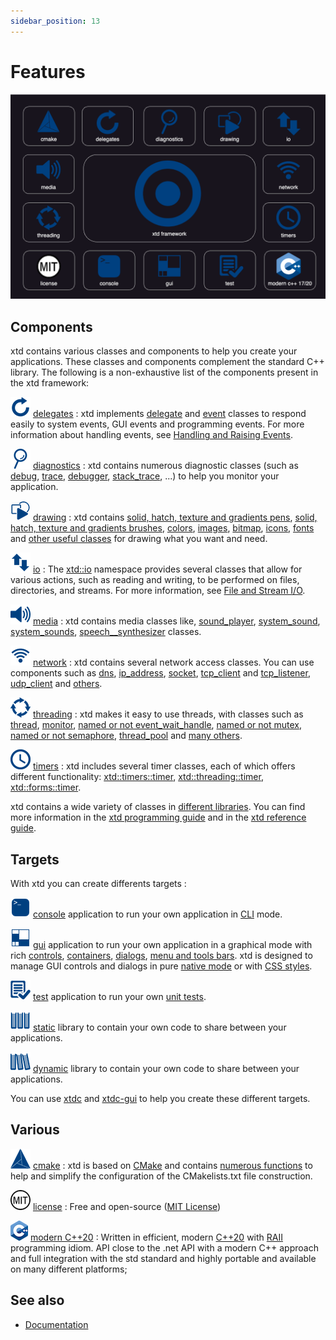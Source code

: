 ```yaml
---
sidebar_position: 13
---
```


# Features

[![features](/pictures/xtd_bento_dark.png)](https://github.com/gammasoft71/xtd/blob/master/docs/pictures/xtd_bento_dark.png)

## Components

xtd contains various classes and components to help you create your applications. These classes and components complement the standard C++ library.
The following is a non-exhaustive list of the components present in the xtd framework:

[![delegates](/pictures/xtd.delegates.png)](https://gammasoft71.github.io/xtd/reference_guides/latest/group__delegates.html)
[delegates](https://gammasoft71.github.io/xtd/reference_guides/latest/group__delegates.html) : xtd implements [delegate](https://gammasoft71.github.io/xtd/reference_guides/latest/classxtd_1_1delegate_3_01result__t_07arguments__t_8_8_8_08_4.html) and [event](https://gammasoft71.github.io/xtd/reference_guides/latest/classxtd_1_1event.html) classes to respond easily to system events, GUI events and programming events. For more information about handling events, see [Handling and Raising Events](/docs/documentation/guides/xtd.core/Events/overview).

[![diagnostics](/pictures/xtd.diagnostics.png)](https://gammasoft71.github.io/xtd/reference_guides/latest/group__diagnostics.html)
[diagnostics](https://gammasoft71.github.io/xtd/reference_guides/latest/group__diagnostics.html) : xtd contains numerous diagnostic classes (such as [debug](https://gammasoft71.github.io/xtd/reference_guides/latest/classxtd_1_1diagnostics_1_1debug.html), [trace](https://gammasoft71.github.io/xtd/reference_guides/latest/classxtd_1_1diagnostics_1_1trace.html), [debugger](https://gammasoft71.github.io/xtd/reference_guides/latest/classxtd_1_1diagnostics_1_1debugger.html), [stack_trace](https://gammasoft71.github.io/xtd/reference_guides/latest/classxtd_1_1diagnostics_1_1stack__trace.html), ...) to help you monitor your application.

[![drawing](/pictures/xtd.drawing.png)](https://gammasoft71.github.io/xtd/reference_guides/latest/group__drawing.html)
[drawing](https://gammasoft71.github.io/xtd/reference_guides/latest/group__drawing.html) : xtd contains [solid, hatch, texture and gradients pens](https://gammasoft71.github.io/xtd/reference_guides/latest/classxtd_1_1drawing_1_1pen.html), [solid, hatch, texture and gradients brushes](https://gammasoft71.github.io/xtd/reference_guides/latest/classxtd_1_1drawing_1_1brush.html), [colors](https://gammasoft71.github.io/xtd/reference_guides/latest/_colors_page.html), [images](https://gammasoft71.github.io/xtd/reference_guides/latest/_images_appearances_page.html), [bitmap](https://gammasoft71.github.io/xtd/reference_guides/latest/classxtd_1_1drawing_1_1bitmap.html), [icons](https://gammasoft71.github.io/xtd/reference_guides/latest/classxtd_1_1drawing_1_1system__icons.html), [fonts](https://gammasoft71.github.io/xtd/reference_guides/latest/classxtd_1_1drawing_1_1system__fonts.html) and [other useful classes](https://gammasoft71.github.io/xtd/reference_guides/latest/group__drawing.html) for drawing what you want and need.

[![io](/pictures/xtd.io.png)](https://gammasoft71.github.io/xtd/reference_guides/latest/group__io.html)
[io](https://gammasoft71.github.io/xtd/reference_guides/latest/group__io.html) : The [xtd::io](https://gammasoft71.github.io/xtd/reference_guides/latest/namespacextd_1_1io.html) namespace provides several classes that allow for various actions, such as reading and writing, to be performed on files, directories, and streams. For more information, see [File and Stream I/O](/xtd/docs/documentation/guides/xtd.core/Common%20I%3AO%20tasks/file_and_stream_io).

[![media](/pictures/xtd.media.png)](https://gammasoft71.github.io/xtd/reference_guides/latest/group__media.html)
[media](https://gammasoft71.github.io/xtd/reference_guides/latest/group__media.html) : xtd contains media classes like, [sound_player](https://gammasoft71.github.io/xtd/reference_guides/latest/classxtd_1_1media_1_1sound__player.html), [system_sound](https://gammasoft71.github.io/xtd/reference_guides/latest/classxtd_1_1media_1_1system__sound.html), [system_sounds](https://gammasoft71.github.io/xtd/reference_guides/latest/classxtd_1_1media_1_1system__sounds.html), [speech__synthesizer](https://gammasoft71.github.io/xtd/reference_guides/latest/classxtd_1_1speech_1_1synthesis_1_1speech__synthesizer.html) classes.

[![network](/pictures/xtd.net.png)](https://gammasoft71.github.io/xtd/reference_guides/latest/group__net.html)
[network](https://gammasoft71.github.io/xtd/reference_guides/latest/group__net.html) : xtd contains several network access classes. You can use components such as [dns](https://gammasoft71.github.io/xtd/reference_guides/latest/classxtd_1_1net_1_1dns.html), [ip_address](https://gammasoft71.github.io/xtd/reference_guides/latest/classxtd_1_1net_1_1ip__address.html), [socket](https://gammasoft71.github.io/xtd/reference_guides/latest/classxtd_1_1net_1_1sockets_1_1socket.html), [tcp_client](https://gammasoft71.github.io/xtd/reference_guides/latest/classxtd_1_1net_1_1sockets_1_1tcp__client.html) and [tcp_listener](https://gammasoft71.github.io/xtd/reference_guides/latest/classxtd_1_1net_1_1sockets_1_1tcp__listener.html), [udp_client](https://gammasoft71.github.io/xtd/reference_guides/latest/classxtd_1_1net_1_1sockets_1_1udp__client.html) and [others](https://gammasoft71.github.io/xtd/reference_guides/latest/namespacextd_1_1net.html).

[![threading](/pictures/xtd.threading.png)](https://gammasoft71.github.io/xtd/reference_guides/latest/group__threading.html)
[threading](https://gammasoft71.github.io/xtd/reference_guides/latest/group__threading.html) : xtd makes it easy to use threads, with classes such as [thread](https://gammasoft71.github.io/xtd/reference_guides/latest/classxtd_1_1threading_1_1thread.html), [monitor](https://gammasoft71.github.io/xtd/reference_guides/latest/classxtd_1_1threading_1_1monitor.html), [named or not event_wait_handle](https://gammasoft71.github.io/xtd/reference_guides/latest/classxtd_1_1threading_1_1event__wait__handle.html), [named or not mutex](https://gammasoft71.github.io/xtd/reference_guides/latest/classxtd_1_1threading_1_1mutex.html), [named or not semaphore](https://gammasoft71.github.io/xtd/reference_guides/latest/classxtd_1_1threading_1_1semaphore.html), [thread_pool](https://gammasoft71.github.io/xtd/reference_guides/latest/classxtd_1_1threading_1_1thread__pool.html) and [many others](https://gammasoft71.github.io/xtd/reference_guides/latest/namespacextd_1_1threading.html).

[![timers](/pictures/xtd.timers.png)](https://gammasoft71.github.io/xtd/reference_guides/latest/group__timers.html)
[timers](https://gammasoft71.github.io/xtd/reference_guides/latest/group__timers.html) : xtd includes several timer classes, each of which offers different functionality: [xtd::timers::timer](https://gammasoft71.github.io/xtd/reference_guides/latest/classxtd_1_1timers_1_1timer.html), [xtd::threading::timer](https://gammasoft71.github.io/xtd/reference_guides/latest/classxtd_1_1threading_1_1timer.html), [xtd::forms::timer](https://gammasoft71.github.io/xtd/reference_guides/latest/classxtd_1_1forms_1_1timer.html).

xtd contains a wide variety of classes in [different libraries](/docs/documentation/guides/Overview/Libraries/hierarchy). 
You can find more information in the [xtd programming guide](/docs/documentation/guides) and in the [xtd reference guide](https://gammasoft71.github.io/xtd/reference_guides/latest/index.html).

## Targets

With xtd you can create differents targets :

[![console](/pictures/xtd.console.png)](https://gammasoft71.github.io/xtd/reference_guides/latest/classxtd_1_1console.html)
[console](https://gammasoft71.github.io/xtd/reference_guides/latest/classxtd_1_1console.html) application to run your own application in [CLI](https://gammasoft71.github.io/xtd/reference_guides/latest/classxtd_1_1console.html) mode.

[![forms](/pictures/xtd.forms.png)](https://gammasoft71.github.io/xtd/reference_guides/latest/group__xtd__forms.html)
[gui](https://gammasoft71.github.io/xtd/reference_guides/latest/group__xtd__forms.html) application to run your own application in a graphical mode with rich [controls](https://gammasoft71.github.io/xtd/reference_guides/latest/_controls_appearances_page.html), [containers](https://gammasoft71.github.io/xtd/reference_guides/latest/_conatiners_appearances_page.html), [dialogs](https://gammasoft71.github.io/xtd/reference_guides/latest/_dialogs_appearances_page.html), [menu and tools bars](https://gammasoft71.github.io/xtd/reference_guides/latest/_menus_and_toolbars_appearances_page.html).
xtd is designed to manage GUI controls and dialogs in pure [native mode](/docs/documentation/guides/xtd.forms/Overview/control_appearance) or with [CSS styles](/docs/documentation/guides/xtd.forms/Style%20sheets/style_sheets_overview).

[![tunit](/pictures/xtd.tunit.png)](https://gammasoft71.github.io/xtd/reference_guides/latest/group__xtd__tunit.html)
[test](https://gammasoft71.github.io/xtd/reference_guides/latest/group__xtd__tunit.html) application to run your own [unit tests](https://gammasoft71.github.io/xtd/reference_guides/latest/group__tunit.html).

[![staticlib](/pictures/xtd.staticlib.png)](https://gammasoft71.github.io/xtd/reference_guides/latest/_c_make_commands.html#TargetTypeSubSection)
[static](https://gammasoft71.github.io/xtd/reference_guides/latest/_c_make_commands.html#TargetTypeSubSection) library to contain your own code to share between your applications.

[![sharedlib](/pictures/xtd.sharedlib.png)](https://gammasoft71.github.io/xtd/reference_guides/latest/_c_make_commands.html#TargetTypeSubSection)
[dynamic](https://gammasoft71.github.io/xtd/reference_guides/latest/_c_make_commands.html#TargetTypeSubSection) library to contain your own code to share between your applications.

You can use [xtdc](https://github.com/gammasoft71/xtd/blob/master/tools/xtdc/README.md) and [xtdc-gui](https://github.com/gammasoft71/xtd/blob/master/tools/xtdc-gui/README.md) to help you create these different targets.

## Various

[![cmake](/pictures/xtd.cmake.png)](https://gammasoft71.github.io/xtd/reference_guides/latest/_c_make_commands.html)
[cmake](https://gammasoft71.github.io/xtd/reference_guides/latest/_c_make_commands.html) : xtd is based on [CMake](https://cmake.org) and contains [numerous functions](https://gammasoft71.github.io/xtd/reference_guides/latest/_c_make_commands.html) to help and simplify the configuration of the CMakelists.txt file construction.

[![license](/pictures/xtd.license.png)](/docs/documentation/license)
[license](/docs/documentation/license) : Free and open-source ([MIT License](https://opensource.org/licenses/MIT))

[![cpp](/pictures/xtd.cpp.png)](https://en.cppreference.com/w/)
[modern C++20](https://en.cppreference.com/w/) : 
Written in efficient, modern [C++20](https://en.cppreference.com/w/) with [RAII](https://en.cppreference.com/w/cpp/language/raii) programming idiom. API close to the .net API with a modern C++ approach and full integration with the std standard and highly portable and available on many different platforms;

## See also

- [Documentation](/docs/documentation)
